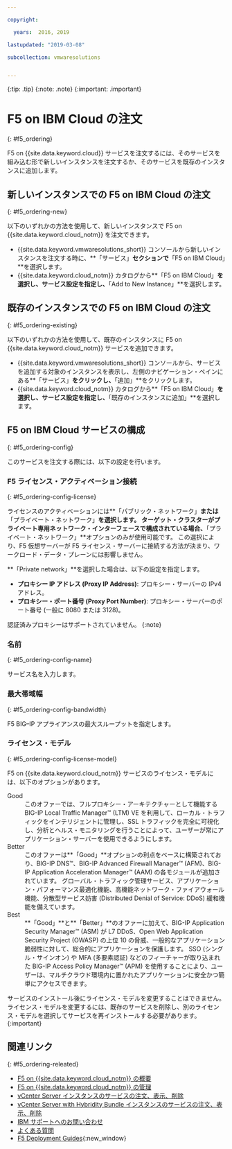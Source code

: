 ```yaml
---

copyright:

  years:  2016, 2019

lastupdated: "2019-03-08"

subcollection: vmwaresolutions


---
```


{:tip: .tip}
{:note: .note}
{:important: .important}

# F5 on IBM Cloud の注文
{: #f5_ordering}

F5 on {{site.data.keyword.cloud}} サービスを注文するには、そのサービスを組み込む形で新しいインスタンスを注文するか、そのサービスを既存のインスタンスに追加します。

## 新しいインスタンスでの F5 on IBM Cloud の注文
{: #f5_ordering-new}

以下のいずれかの方法を使用して、新しいインスタンスで F5 on {{site.data.keyword.cloud_notm}} を注文できます。
* {{site.data.keyword.vmwaresolutions_short}} コンソールから新しいインスタンスを注文する時に、**「サービス」**セクションで**「F5 on IBM Cloud」**を選択します。
* {{site.data.keyword.cloud_notm}} カタログから**「F5 on IBM Cloud」**を選択し、サービス設定を指定し、**「Add to New Instance」**を選択します。

## 既存のインスタンスでの F5 on IBM Cloud の注文
{: #f5_ordering-existing}

以下のいずれかの方法を使用して、既存のインスタンスに F5 on {{site.data.keyword.cloud_notm}} サービスを追加できます。
* {{site.data.keyword.vmwaresolutions_short}} コンソールから、サービスを追加する対象のインスタンスを表示し、左側のナビゲーション・ペインにある**「サービス」**をクリックし、**「追加」**をクリックします。
* {{site.data.keyword.cloud_notm}} カタログから**「F5 on IBM Cloud」**を選択し、サービス設定を指定し、**「既存のインスタンスに追加」**を選択します。

## F5 on IBM Cloud サービスの構成
{: #f5_ordering-config}

このサービスを注文する際には、以下の設定を行います。

### F5 ライセンス・アクティベーション接続
{: #f5_ordering-config-license}

ライセンスのアクティベーションには**「パブリック・ネットワーク」**または**「プライベート・ネットワーク」**を選択します。 ターゲット・クラスターがプライベート専用ネットワーク・インターフェースで構成されている場合、**「プライベート・ネットワーク」**オプションのみが使用可能です。 この選択により、F5 仮想サーバーが F5 ライセンス・サーバーに接続する方法が決まり、ワークロード・データ・プレーンには影響しません。

**「Private network」**を選択した場合は、以下の設定を指定します。
* **プロキシー IP アドレス (Proxy IP Address)**: プロキシー・サーバーの IPv4 アドレス。
* **プロキシー・ポート番号 (Proxy Port Number)**: プロキシー・サーバーのポート番号 (一般に 8080 または 3128)。

認証済みプロキシーはサポートされていません。
{:note}

### 名前
{: #f5_ordering-config-name}

サービス名を入力します。

### 最大帯域幅
{: #f5_ordering-config-bandwidth}

F5 BIG–IP アプライアンスの最大スループットを指定します。

### ライセンス・モデル
{: #f5_ordering-config-license-model}

F5 on {{site.data.keyword.cloud_notm}} サービスのライセンス・モデルには、以下のオプションがあります。
<dl class="dl">
        <dt class="dt dlterm">Good</dt>
        <dd class="dd">このオファーでは、フルプロキシー・アーキテクチャーとして機能する BIG-IP Local Traffic Manager™ (LTM) VE を利用して、ローカル・トラフィックをインテリジェントに管理し、SSL トラフィックを完全に可視化し、分析とヘルス・モニタリングを行うことによって、ユーザーが常にアプリケーション・サーバーを使用できるようにします。</dd>
        <dt class="dt dlterm">Better</dt>
        <dd class="dd">このオファーは**「Good」**オプションの利点をベースに構築されており、BIG-IP DNS™、BIG-IP Advanced Firewall Manager™ (AFM)、BIG-IP Application Acceleration Manager™ (AAM) の各モジュールが追加されています。 グローバル・トラフィック管理サービス、アプリケーション・パフォーマンス最適化機能、高機能ネットワーク・ファイアウォール機能、分散型サービス妨害 (Distributed Denial of Service: DDoS) 緩和機能を備えています。</dd>
        <dt class="dt dlterm">Best</dt>
        <dd class="dd">**「Good」**と**「Better」**のオファーに加えて、BIG-IP Application Security Manager™ (ASM) が L7 DDoS、Open Web Application Security Project (OWASP) の上位 10 の脅威、一般的なアプリケーション脆弱性に対して、総合的にアプリケーションを保護します。 SSO (シングル・サインオン) や MFA (多要素認証) などのフィーチャーが取り込まれた BIG-IP Access Policy Manager™ (APM) を使用することにより、ユーザーは、マルチクラウド環境内に置かれたアプリケーションに安全かつ簡単にアクセスできます。</dd>
</dl>

サービスのインストール後にライセンス・モデルを変更することはできません。 ライセンス・モデルを変更するには、既存のサービスを削除し、別のライセンス・モデルを選択してサービスを再インストールする必要があります。
{:important}

## 関連リンク
{: #f5_ordering-releated}

* [F5 on {{site.data.keyword.cloud_notm}} の概要](/docs/services/vmwaresolutions/services?topic=vmware-solutions-f5_considerations)
* [F5 on {{site.data.keyword.cloud_notm}} の管理](/docs/services/vmwaresolutions/services?topic=vmware-solutions-managing_f5)
* [vCenter Server インスタンスのサービスの注文、表示、削除](/docs/services/vmwaresolutions/vcenter?topic=vmware-solutions-vc_addingremovingservices)
* [vCenter Server with Hybridity Bundle インスタンスのサービスの注文、表示、削除](/docs/services/vmwaresolutions/vcenter?topic=vmware-solutions-vc_hybrid_addingremovingservices)
* [IBM サポートへのお問い合わせ](/docs/services/vmwaresolutions/vmonic?topic=vmware-solutions-trbl_support)
* [よくある質問](/docs/services/vmwaresolutions/vmonic?topic=vmware-solutions-faq)
* [F5 Deployment Guides](https://f5.com/solutions/deployment-guides){:new_window}
